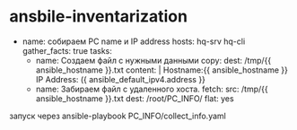 # ansbile-inventarization

 - name: собираем PC name и IP address
   hosts: hq-srv hq-cli
   gather_facts: true
   tasks:
    - name: Создаем файл с нужными данными
      сoру:
       dest: /tmp/{{ ansible_hostname }}.txt
       content: |
        Hostname:{{ ansible_hostname }}
        IP Address: ({ ansible_default_ipv4.address }}
    - name: Забираем файл с удаленного хоста.
      fetch:
        src: /tmp/{{ ansible_hostname }}.txt
        dest: /root/PC_INFO/
        flat: yes

 запуск через ansible-playbook PC_INFO/collect_info.yaml
